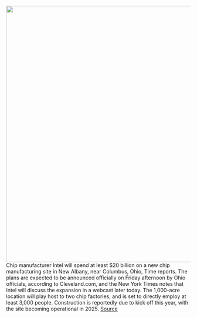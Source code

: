 <img src='https://cdn.vox-cdn.com/thumbor/xz_kXSSd7BIYh6w8GIgmZhuPBuE=/0x0:2012x1341/1200x800/filters:focal(846x511:1166x831)/cdn.vox-cdn.com/uploads/chorus_image/image/70415297/Intel_fabrication_plants_1.0.jpg' width='700px' /><br/>
Chip manufacturer Intel will spend at least $20 billion on a new chip manufacturing site in New Albany, near Columbus, Ohio, Time reports. The plans are expected to be announced officially on Friday afternoon by Ohio officials, according to Cleveland.com, and the New York Times notes that Intel will discuss the expansion in a webcast later today. The 1,000-acre location will play host to two chip factories, and is set to directly employ at least 3,000 people. Construction is reportedly due to kick off this year, with the site becoming operational in 2025.
<a href='https://www.theverge.com/2022/1/21/22894612/intel-ohio-chip-plant-20-billion-processor-shortage'> Source <a/>